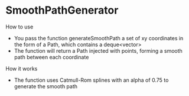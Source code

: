 # SmoothPathGenerator

How to use
 - You pass the function generateSmoothPath a set of xy coordinates in the form of a Path, which contains a deque<vector<double>>
 - The function will return a Path injected with points, forming a smooth path between each coordinate
 
How it works
 - The function uses Catmull-Rom splines with an alpha of 0.75 to generate the smooth path
  
 
